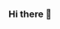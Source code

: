 ### Hi there 👋

<!--
**ingridvmoreira/ingridvmoreira** is a ✨ _special_ ✨ repository because its `README.md` (this file) appears on your GitHub profile.

Here are some ideas to get you started:

- 🌱 I’m currently learning  Front-End
- 📫 Contate-me no E-mail: euingridvieira@gmail.com
-->
